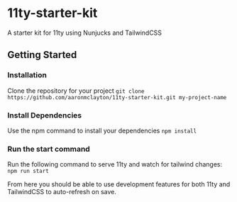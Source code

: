 # 11ty-starter-kit

A starter kit for 11ty using Nunjucks and TailwindCSS

## Getting Started

### Installation

Clone the repository for your project
`git clone https://github.com/aaronmclayton/11ty-starter-kit.git my-project-name`

### Install Dependencies

Use the npm command to install your dependencies
`npm install`

### Run the start command

Run the following command to serve 11ty and watch for tailwind changes:
`npm run start`

From here you should be able to use development features for both 11ty and TailwindCSS to auto-refresh on save.
